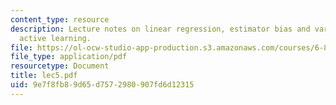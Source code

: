 ```yaml
---
content_type: resource
description: Lecture notes on linear regression, estimator bias and variance, and
  active learning.
file: https://ol-ocw-studio-app-production.s3.amazonaws.com/courses/6-867-machine-learning-fall-2006/9e7f8fb89d65d7572980907fd6d12315_lec5.pdf
file_type: application/pdf
resourcetype: Document
title: lec5.pdf
uid: 9e7f8fb8-9d65-d757-2980-907fd6d12315
---
```

